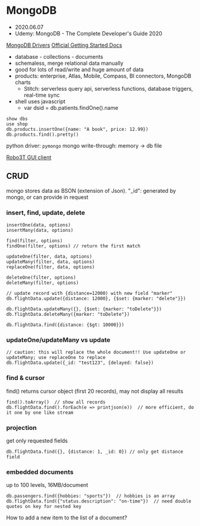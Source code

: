 # MongoDB
- 2020.06.07
- Udemy: MongoDB - The Complete Developer's Guide 2020

[MongoDB Drivers](https://docs.mongodb.com/ecosystem/drivers)
[Official Getting Started Docs](https://docs.mongodb.com/manual/tutorial/getting-started)

- database - collections - documents
- schemaless, merge relational data manually
- good for lots of read/write and huge amount of data
- products: enterprise, Atlas, Mobile, Compass, BI connectors, MongoDB charts
    - Stitch: serverless query api, serverless functions, database triggers, real-time sync
- shell uses javascript
    - var dsid = db.patients.findOne().name

```
show dbs
use shop
db.products.insertOne({name: "A book", price: 12.99})
db.products.find().pretty()
```

python driver: `pymongo`
mongo write-through: memory -> db file

[Robo3T GUI client](https://robomongo.org/download)

## CRUD
mongo stores data as BSON (extension of Json).
"_id": generated by mongo, or can provide in request

### insert, find, update, delete
```
insertOne(data, options)
insertMany(data, options)

find(filter, options)
findOne(filter, options) // return the first match

updateOne(filter, data, options)
updateMany(filter, data, options)
replaceOne(filter, data, options)

deleteOne(filter, options)
deleteMany(filter, options)

```

```
// update record with {distance=12000) with new field "marker"
db.flightData.update({distance: 12000}, {$set: {marker: "delete"}})

db.flightData.updateMany({}, {$set: {marker: "toDelete"}})
db.flightData.deleteMany({marker: "toDelete"})

db.flightData.find({distance: {$gt: 10000}})
```

### updateOne/updateMany vs update
```
// caution: this will replace the whole document!! Use updateOne or updateMany; use replaceOne to replace
db.flightData.update({_id: "test123", {delayed: false})
```

### find & cursor
find() returns cursor object (first 20 records), may not display all results
```
find().toArray()  // show all records
db.flightData.find().forEach(e => printjson(e))  // more efficient, do it one by one like stream
```

### projection
 get only requested fields
```
db.flightData.find({}, {distance: 1, _id: 0}) // only get distance field
```

### embedded documents
up to 100 levels, 16MB/document
```
db.passengers.find({hobbies: "sports"})  // hobbies is an array
db.flightData.find({"status.description": "on-time"})  // need double quotes on key for nested key
```
How to add a new item to the list of a document?








